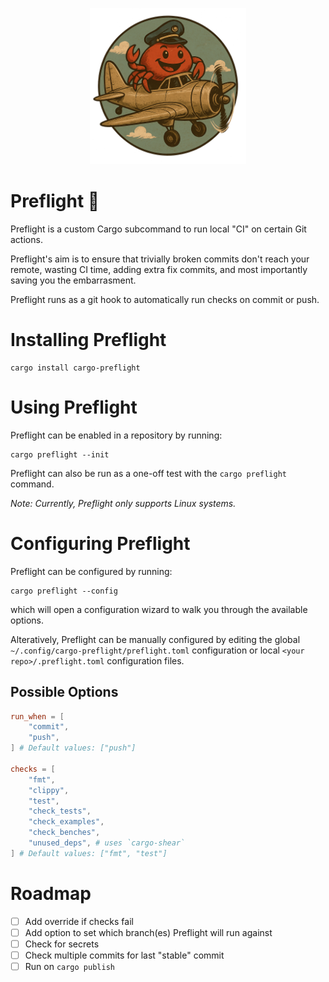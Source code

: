 <p align="center">
  <img src="./preflight_ferris.png" alt="Preflight ferris" width="250" height="250"/>
</p>

# Preflight 🛫

Preflight is a custom Cargo subcommand to run local "CI" on certain Git actions.

Preflight's aim is to ensure that trivially broken commits don't reach your remote, wasting CI time, adding extra fix commits, and most importantly saving you the embarrasment.

Preflight runs as a git hook to automatically run checks on commit or push.

# Installing Preflight

```
cargo install cargo-preflight
```

# Using Preflight

Preflight can be enabled in a repository by running:

```
cargo preflight --init
```

Preflight can also be run as a one-off test with the `cargo preflight` command.

_Note: Currently, Preflight only supports Linux systems._

# Configuring Preflight

Preflight can be configured by running:

```
cargo preflight --config
```

which will open a configuration wizard to walk you through the available options.

Alteratively, Preflight can be manually configured by editing the global `~/.config/cargo-preflight/preflight.toml` configuration or local `<your repo>/.preflight.toml` configuration files.

## Possible Options

```toml
run_when = [
    "commit",
    "push",
] # Default values: ["push"]

checks = [
    "fmt",
    "clippy",
    "test",
    "check_tests",
    "check_examples",
    "check_benches",
    "unused_deps", # uses `cargo-shear`
] # Default values: ["fmt", "test"]
```

# Roadmap

- [ ] Add override if checks fail
- [ ] Add option to set which branch(es) Preflight will run against
- [ ] Check for secrets
- [ ] Check multiple commits for last "stable" commit
- [ ] Run on `cargo publish`
